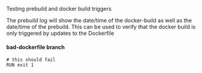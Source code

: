Testing prebuild and docker build triggers

The prebuild log will show the date/time of the docker-build as well as the date/time of the prebuild.
This can be used to verify that the docker build is only triggered by updates to the Dockerfile

#### bad-dockerfile branch
```
# this should fail
RUN exit 1
```